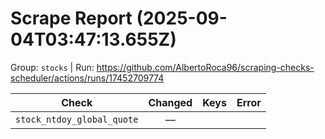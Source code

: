 # Scrape Report (2025-09-04T03:47:13.655Z)

Group: `stocks`  |  Run: https://github.com/AlbertoRoca96/scraping-checks-scheduler/actions/runs/17452709774

| Check | Changed | Keys | Error |
|---|:---:|:--|:--|
| `stock_ntdoy_global_quote` | — |  |  |
